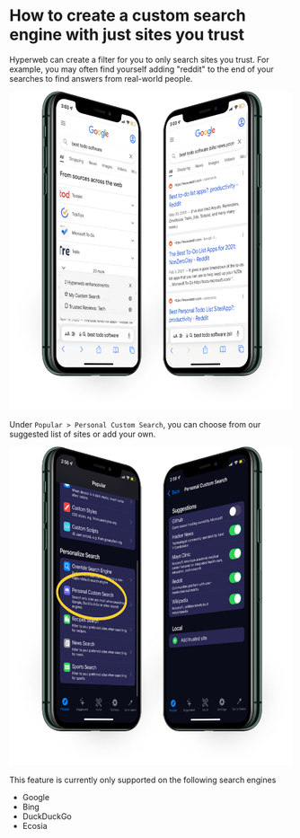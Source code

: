 # How to create a custom search engine with just sites you trust

Hyperweb can create a filter for you to only search sites you trust. For example, you may often find yourself adding "reddit" to the end of your searches to find answers from real-world people.

![](/static/images/dual-facing-custom-example.png)

Under `Popular > Personal Custom Search`, you can choose from our suggested list of sites or add your own.

![](/static/images/dual-facing-custom.png)

This feature is currently only supported on the following search engines

* Google
* Bing
* DuckDuckGo
* Ecosia
